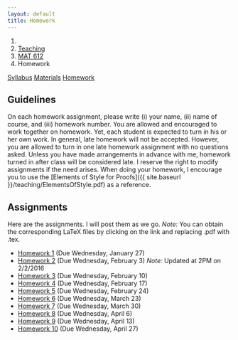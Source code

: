 ```yaml
---
layout: default
title: Homework
---
```

<ol class="breadcrumb">
  <li><a href="/"><i class="fa fa-home"></i></a></li>
  <li><a href="/teaching/">Teaching</a></li>
  <li><a href="/teaching/mat612s16">MAT 612</a></li>
  <li class="active">Homework</li>
</ol>

<div class="row">
<div class="col-xs-12">
<div class="btn-group btn-group-justified">
<a class="btn btn-default btn-success" href="{{site.baseurl}}/teaching/mat612s16/syllabus/">Syllabus</a>
<a class="btn btn-default btn-primary" href="{{site.baseurl}}/teaching/mat612s16/materials/">Materials</a>
<a class="btn btn-default btn-warning" href="{{site.baseurl}}/teaching/mat612s16/homework/">Homework</a>
</div>
</div>
</div>

## Guidelines ##
On each homework assignment, please write (i) your name, (ii) name of course, and (iii) homework number. You are allowed and encouraged to work together on homework. Yet, each student is expected to turn in his or her own work. In general, late homework will not be accepted. However, you are allowed to turn in one late homework assignment with no questions asked. Unless you have made arrangements in advance with me, homework turned in after class will be considered late. I reserve the right to modify assignments if the need arises. When doing your homework, I encourage you to use the [Elements of Style for Proofs]({{ site.baseurl }}/teaching/ElementsOfStyle.pdf) as a reference.

## Assignments ##
Here are the assignments.  I will post them as we go. *Note:* You can obtain the corresponding LaTeX files by clicking on the link and replacing .pdf with .tex.
<ul class="fa-ul">
  <li><i class="fa fa-file-pdf-o"></i> <a href="{{ site.baseurl }}/teaching/mat612s16/612HW1.pdf">Homework 1</a> (Due Wednesday, January 27)</li>
  <li><i class="fa fa-file-pdf-o"></i> <a href="{{ site.baseurl }}/teaching/mat612s16/612HW2.pdf">Homework 2</a> (Due Wednesday, February 3) <i>Note:</i> Updated at 2PM on 2/2/2016</li>
  <li><i class="fa fa-file-pdf-o"></i> <a href="{{ site.baseurl }}/teaching/mat612s16/612HW3.pdf">Homework 3</a> (Due Wednesday, February 10)</li>
  <li><i class="fa fa-file-pdf-o"></i> <a href="{{ site.baseurl }}/teaching/mat612s16/612HW4.pdf">Homework 4</a> (Due Wednesday, February 17)</li>
  <li><i class="fa fa-file-pdf-o"></i> <a href="{{ site.baseurl }}/teaching/mat612s16/612HW5.pdf">Homework 5</a> (Due Wednesday, February 24)</li>
  <li><i class="fa fa-file-pdf-o"></i> <a href="{{ site.baseurl }}/teaching/mat612s16/612HW6.pdf">Homework 6</a> (Due Wednesday, March 23)</li>
  <li><i class="fa fa-file-pdf-o"></i> <a href="{{ site.baseurl }}/teaching/mat612s16/612HW7.pdf">Homework 7</a> (Due Wednesday, March 30)</li>
  <li><i class="fa fa-file-pdf-o"></i> <a href="{{ site.baseurl }}/teaching/mat612s16/612HW8.pdf">Homework 8</a> (Due Wednesday, April 6)</li>
  <li><i class="fa fa-file-pdf-o"></i> <a href="{{ site.baseurl }}/teaching/mat612s16/612HW9.pdf">Homework 9</a> (Due Wednesday, April 13)</li>
  <li><i class="fa fa-file-pdf-o"></i> <a href="{{ site.baseurl }}/teaching/mat612s16/612HW10.pdf">Homework 10</a> (Due Wednesday, April 27)</li>
</ul>
